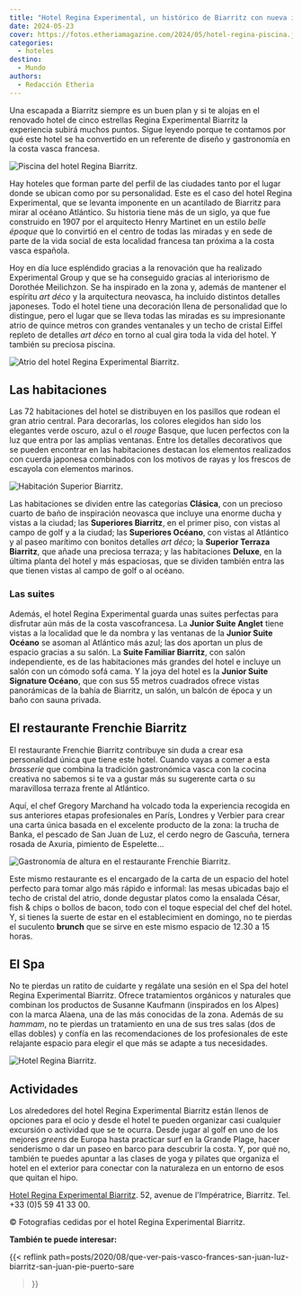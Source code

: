 ```yaml
---
title: "Hotel Regina Experimental, un histórico de Biarritz con nueva imagen"
date: 2024-05-23
cover: https://fotos.etheriamagazine.com/2024/05/hotel-regina-piscina.jpg
categories: 
  - hoteles
destino: 
  - Mundo
authors: 
  - Redacción Etheria
---
```


Una escapada a Biarritz siempre es un buen plan y si te alojas en el renovado hotel de 
cinco estrellas Regina Experimental Biarritz la experiencia subirá muchos puntos. Sigue 
leyendo porque te contamos por qué este hotel se ha convertido en un referente de diseño 
y gastronomía en la costa vasca francesa. 

![Piscina del hotel Regina Biarritz.](https://fotos.etheriamagazine.com/2024/05/hotel-regina-piscina.jpg "Piscina del hotel Regina Experimental Biarritz.")

Hay hoteles que forman parte del perfil de las ciudades tanto por el lugar donde se 
ubican como por su personalidad. Este es el caso del hotel Regina Experimental, que se 
levanta imponente en un acantilado de Biarritz para mirar al océano Atlántico. Su 
historia tiene más de un siglo, ya que fue construido en 1907 por el arquitecto Henry 
Martinet en un estilo _belle époque_ que lo convirtió en el centro de todas las miradas 
y en sede de parte de la vida social de esta localidad francesa tan próxima a la costa 
vasca española. 

Hoy en día luce espléndido gracias a la renovación que ha realizado Experimental Group y 
que se ha conseguido gracias al interiorismo de Dorothée Meilichzon. Se ha inspirado en 
la zona y, además de mantener el espíritu _art déco_ y la arquitectura neovasca, ha 
incluido distintos detalles japoneses. Todo el hotel tiene una decoración llena de 
personalidad que lo distingue, pero el lugar que se lleva todas las miradas es su 
impresionante atrio de quince metros con grandes ventanales y un techo de cristal Eiffel 
repleto de detalles _art déco_ en torno al cual gira toda la vida del hotel. Y también 
su preciosa piscina. 

![Atrio del hotel Regina Experimental Biarritz.](https://fotos.etheriamagazine.com/2024/05/hotel-regina-hall.jpg "Atrio del hotel Regina Experimental Biarritz.")

## Las habitaciones

Las 72 habitaciones del hotel se distribuyen en los pasillos que rodean el gran atrio 
central. Para decorarlas, los colores elegidos han sido los elegantes verde oscuro, azul 
o el _rouge_ Basque, que lucen perfectos con la luz que entra por las amplias ventanas. 
Entre los detalles decorativos que se pueden encontrar en las habitaciones destacan los 
elementos realizados con cuerda japonesa combinados con los motivos de rayas y los 
frescos de escayola con elementos marinos. 

![Habitación Superior Biarritz.](https://fotos.etheriamagazine.com/2024/05/hotel-regina-habitacion.jpg "Habitación Superior Biarritz.")

Las habitaciones se dividen entre las categorías **Clásica**, con un precioso cuarto de 
baño de inspiración neovasca que incluye una enorme ducha y vistas a la ciudad; las 
**Superiores Biarritz**, en el primer piso, con vistas al campo de golf y a la ciudad; 
las **Superiores Océano**, con vistas al Atlántico y al paseo marítimo con bonitos 
detalles _art déco_; la **Superior Terraza Biarritz**, que añade una preciosa terraza; y 
las habitaciones **Deluxe**, en la última planta del hotel y más espaciosas, que se 
dividen también entra las que tienen vistas al campo de golf o al océano. 

### Las suites

Además, el hotel Regina Experimental guarda unas suites perfectas para disfrutar aún más 
de la costa vascofrancesa. La **Junior Suite Anglet** tiene vistas a la localidad que le 
da nombra y las ventanas de la **Junior Suite Océano** se asoman al Atlántico más azul; 
las dos aportan un plus de espacio gracias a su salón. La **Suite Familiar Biarritz**, 
con salón independiente, es de las habitaciones más grandes del hotel e incluye un salón 
con un cómodo sofá cama. Y la joya del hotel es la **Junior Suite Signature Océano**, 
que con sus 55 metros cuadrados ofrece vistas panorámicas de la bahía de Biarritz, un 
salón, un balcón de época y un baño con sauna privada. 

## El restaurante Frenchie Biarritz

El restaurante Frenchie Biarritz contribuye sin duda a crear esa personalidad única que 
tiene este hotel. Cuando vayas a comer a esta _brasserie_ que combina la tradición 
gastronómica vasca con la cocina creativa no sabemos si te va a gustar más su sugerente 
carta o su maravillosa terraza frente al Atlántico. 

Aquí, el chef Gregory Marchand ha volcado toda la experiencia recogida en sus anteriores 
etapas profesionales en París, Londres y Verbier para crear una carta única basada en el 
excelente producto de la zona: la trucha de Banka, el pescado de San Juan de Luz, el 
cerdo negro de Gascuña, ternera rosada de Axuria, pimiento de Espelette… 

![Gastronomía de altura en el restaurante Frenchie Biarritz.](https://fotos.etheriamagazine.com/2024/05/hotel-regina-gastronomia.jpg "Gastronomía de altura en el restaurante Frenchie Biarritz.")

Este mismo restaurante es el encargado de la carta de un espacio del hotel perfecto para 
tomar algo más rápido e informal: las mesas ubicadas bajo el techo de cristal del atrio, 
donde degustar platos como la ensalada César, fish & chips o bollos de bacon, todo con 
el toque especial del chef del hotel. Y, si tienes la suerte de estar en el 
establecimient en domingo, no te pierdas el suculento **brunch** que se sirve en este 
mismo espacio de 12.30 a 15 horas. 

## El Spa

No te pierdas un ratito de cuidarte y regálate una sesión en el Spa del hotel Regina 
Experimental Biarritz. Ofrece tratamientos orgánicos y naturales que combinan los 
productos de Susanne Kaufmann (inspirados en los Alpes) con la marca Alaena, una de las 
más conocidas de la zona. Además de su _hammam_, no te pierdas un tratamiento en una de 
sus tres salas (dos de ellas dobles) y confía en las recomendaciones de los 
profesionales de este relajante espacio para elegir el que más se adapte a tus 
necesidades. 

![Hotel Regina Biarritz.](https://fotos.etheriamagazine.com/2024/05/hotel-regina-acantilado.jpg "Hotel Regina Biarritz.")

## Actividades

Los alrededores del hotel Regina Experimental Biarritz están llenos de opciones para el 
ocio y desde el hotel te pueden organizar casi cualquier excursión o actividad que se te 
ocurra. Desde jugar al golf en uno de los mejores _greens_ de Europa hasta practicar 
surf en la Grande Plage, hacer senderismo o dar un paseo en barco para descubrir la 
costa. Y, por qué no, también te puedes apuntar a las clases de yoga y pilates que 
organiza el hotel en el exterior para conectar con la naturaleza en un entorno de esos 
que quitan el hipo. 

[Hotel Regina Experimental Biarritz](https://es.reginaexperimental.com/). 52, avenue de 
l'Impératrice, Biarritz. Tel. +33 (0)5 59 41 33 00. 

© Fotografías cedidas por el hotel Regina Experimental Biarritz. 

**También te puede interesar:** 

{{< reflink 
path=posts/2020/08/que-ver-pais-vasco-frances-san-juan-luz-biarritz-san-juan-pie-puerto-sare 
>}}
